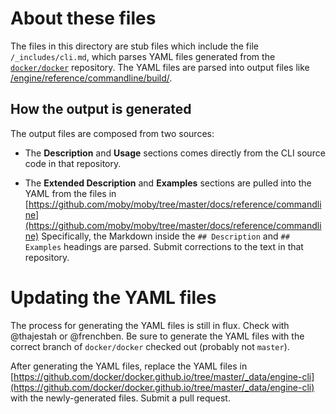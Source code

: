 # About these files

The files in this directory are stub files which include the file
`/_includes/cli.md`, which parses YAML files generated from the
[`docker/docker`](https://github.com/moby/moby) repository. The YAML files
are parsed into output files like
[/engine/reference/commandline/build/](/engine/reference/commandline/build/).

## How the output is generated

The output files are composed from two sources:

- The **Description** and **Usage** sections comes directly from
  the CLI source code in that repository.

- The **Extended Description** and **Examples** sections are pulled into the
  YAML from the files in [https://github.com/moby/moby/tree/master/docs/reference/commandline](https://github.com/moby/moby/tree/master/docs/reference/commandline)
  Specifically, the Markdown inside the `## Description` and `## Examples`
  headings are parsed. Submit corrections to the text in that repository.

# Updating the YAML files

The process for generating the YAML files is still in flux. Check with
@thajestah or @frenchben. Be sure to generate the YAML files with the correct
branch of `docker/docker` checked out (probably not `master`).

After generating the YAML files, replace the YAML files in
[https://github.com/docker/docker.github.io/tree/master/_data/engine-cli](https://github.com/docker/docker.github.io/tree/master/_data/engine-cli)
with the newly-generated files. Submit a pull request.
